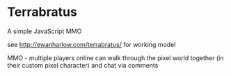 # Terrabratus
A simple JavaScript MMO

see http://ewanharlow.com/terrabratus/ for working model

MMO - multiple players online can walk through the pixel world together (in their custom pixel character) and chat via comments
